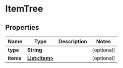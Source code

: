 

# ItemTree

## Properties

Name | Type | Description | Notes
------------ | ------------- | ------------- | -------------
**type** | **String** |  |  [optional]
**items** | [**List&lt;Item&gt;**](Item.md) |  |  [optional]




